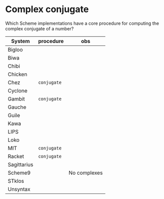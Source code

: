 # Complex conjugate

Which Scheme implementations have a core procedure for computing the
complex conjugate of a number?

| System      | procedure   | obs          |
|-------------|-------------|--------------|
| Bigloo      |             |              |
| Biwa        |             |              |
| Chibi       |             |              |
| Chicken     |             |              |
| Chez        | `conjugate` |              |
| Cyclone     |             |              |
| Gambit      | `conjugate` |              |
| Gauche      |             |              |
| Guile       |             |              |
| Kawa        |             |              |
| LIPS        |             |              |
| Loko        |             |              |
| MIT         | `conjugate` |              |
| Racket      | `conjugate` |              |
| Sagittarius |             |              |
| Scheme9     |             | No complexes |
| STklos      |             |              |
| Unsyntax    |             |              |
